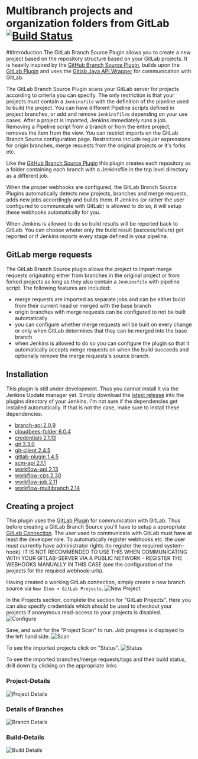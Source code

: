 # Multibranch projects and organization folders from GitLab [![Build Status](https://travis-ci.org/Argelbargel/gitlab-branch-source-plugin.svg?branch=master)](https://travis-ci.org/Argelbargel/gitlab-branch-source-plugin)

##Introduction
The GitLab Branch Source Plugin allows you to create a new project based on the repository structure based on your GitLab
 projects. It is heavily inspired by the [GitHub Branch Source Plugin](https://wiki.jenkins-ci.org/display/JENKINS/GitHub+Branch+Source+Plugin),
  builds upon the [GitLab Plugin](https://wiki.jenkins-ci.org/display/JENKINS/GitLab+Plugin) and uses the
 [Gitlab Java API Wrapper](https://github.com/timols/java-gitlab-api) for communication with GitLab.

The GitLab Branch Source Plugin scans your GitLab server for projects according to criteria you can specify. 
The only restriction is that your projects must contain a `Jenkinsfile` with the definition of the pipeline used to
build the project. You can have different Pipeline scripts defined in project branches, or add and remove `Jenkinsfile`s 
depending on your use cases. After a project is imported, Jenkins immediately runs a job.
Removing a Pipeline script from a branch or from the entire project, removes the item from the view. 
You can restrict imports on the GitLab Branch Source configuration page. Restrictions include regular expressions for 
origin branches, merge requests from the original projects or it's forks etc.

Like the [GitHub Branch Source Plugin](https://wiki.jenkins-ci.org/display/JENKINS/GitHub+Branch+Source+Plugin) this plugin
creates each repository as a folder containing each branch with a Jenkinsfile in the top level directory as a different 
job.

When the proper webhooks are configured, the GitLab Branch Source Plugins automatically detects new projects, branches and
merge requests, adds new jobs accordingly and builds them. If Jenkins (or rather the user configured to communicate with
GitLab) is allowed to do so, it will setup these webhooks automatically for you.

When Jenkins is allowed to do so build results will be reported
back to GitLab. You can choose wheter only the build result (success/failure) get reported or if Jenkins reports every 
stage defined in your pipeline.

## GitLab merge requests
The GitLab Branch Source plugin allows the project to import merge requests originating either from branches in the original
project or from forked projects as long as they also contain a `Jenkinsfile` with pipeline script. The following features
are included:

- merge requests are imported as separate jobs and can be either build from their current head or merged with the base branch
- origin branches with merge requests can be configured to not be built automatically
- you can configure whether merge requests will be built on every change or only when GitLab determines that they can be merged into the base branch
- when Jenkins is allowed to do so you can configure the plugin so that it automatically accepts merge requests on when
 the build succeeds and optionally remove the merge requests's source branch.

## Installation
This plugin is still under development. Thus you cannot install it via the Jenkins Update manager yet. Simply download the
[latest release](https://github.com/Argelbargel/gitlab-branch-source-plugin/releases) into the plugins directory of your
Jenkins. I'm not sure if the dependencies get installed automatically. If that is not the case, make sure to install these
dependencies:
- [branch-api 2.0.9](https://wiki.jenkins-ci.org/display/JENKINS/Branch+API+Plugin)
- [cloudbees-folder 6.0.4](https://wiki.jenkins-ci.org/display/JENKINS/CloudBees+Folders+Plugin)
- [credentials 2.1.13](https://wiki.jenkins-ci.org/display/JENKINS/Credentials+Plugin)
- [git 3.3.0](https://wiki.jenkins-ci.org/display/JENKINS/Git+Plugin)
- [git-client 2.4.5](https://wiki.jenkins-ci.org/display/JENKINS/Git+Client+Plugin)
- [gitlab-plugin 1.4.5](https://wiki.jenkins-ci.org/display/JENKINS/Gitlab+Plugin)
- [scm-api 2.1.1](https://wiki.jenkins-ci.org/display/JENKINS/SCM+API+Plugin)
- [workflow-api 2.13](https://wiki.jenkins-ci.org/display/JENKINS/Pipeline+API+Plugin) 
- [workflow-cps 2.30](https://wiki.jenkins-ci.org/display/JENKINS/Pipeline+Groovy+Plugin) 
- [workflow-job 2.11](https://wiki.jenkins-ci.org/display/JENKINS/Pipeline+Job+Plugin) 
- [workflow-multibranch 2.14](https://wiki.jenkins-ci.org/display/JENKINS/Pipeline+Multibranch+Plugin) 


## Creating a project
This plugin uses the [GitLab Plugin](https://wiki.jenkins-ci.org/display/JENKINS/GitLab+Plugin)
for communication with GitLab. Thus before creating a GitLab Branch Source you'll have to setup a appropriate [GitLab
Connection](https://github.com/jenkinsci/gitlab-plugin#configuring-access-to-gitlab). The user used to communicate with
 GitLab must have at least the developer role. To automatically register webhooks etc. the user must currently have 
 administrator rights (to register the required system-hook). IT IS NOT RECOMMENDED TO USE THIS WHEN COMMUNICATING WITH
 YOUR GITLAB-SERVER VIA A PUBLIC NETWORK - REGISTER THE WEBHOOKS MANUALLY IN THIS CASE (see the configuration of the 
 projects for the required webhook-urls).
 
Having created a working GitLab connection, simply create a new branch source via `New Item > GitLab Projects`.
 ![New Project](./docs/New-Item.png)
 
In the Projects section, complete the section for "GitLab Projects". Here you can also specify credentials which should
 be used to checkout your projects if anonymous read-access to your projects is disabled.
![Configure](./docs/Configure.png)

Save, and wait for the "Project Scan" to run. Job progress is displayed to the left hand side.
![Scan](./docs/Scan.png)

To see the imported projects click on "Status".
![Status](./docs/Status.png)

To see the imported branches/merge requests/tags and their build status, drill down by clicking on the appropriate links

### Project-Details
![Project Details](./docs/Project-Details.png)

### Details of Branches
![Branch Details](./docs/Branch-Details.png)

### Build-Details
![Build Details](./docs/Build-Details.png)
